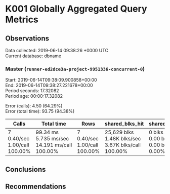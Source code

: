 # K001 Globally Aggregated Query Metrics

## Observations ##
Data collected: 2019-06-14 09:38:26 +0000 UTC  
Current database: dbname  



### Master (`runner-ed2dce3a-project-9951336-concurrent-0`) ###
Start: 2019-06-14T09:38:09.900858+00:00  
End: 2019-06-14T09:38:27.221678+00:00  
Period seconds: 17.32082  
Period age: 00:00:17.32082  

Error (calls): 4.50 (64.29%)  
Error (total time): 93.75 (94.38%)

| Calls | Total&nbsp;time | Rows | shared_blks_hit | shared_blks_read | shared_blks_dirtied | shared_blks_written | blk_read_time | blk_write_time | kcache_reads | kcache_writes | kcache_user_time_ms | kcache_system_time |
|-------|------------|------|-----------------|------------------|---------------------|---------------------|---------------|----------------|--------------|---------------|---------------------|--------------------|
|7<br/>0.40/sec<br/>1.00/call<br/>100.00% |99.34&nbsp;ms<br/>5.735&nbsp;ms/sec<br/>14.191&nbsp;ms/call<br/>100.00% |7<br/>0.40/sec<br/>1.00/call<br/>100.00% |25,629&nbsp;blks<br/>1.48K&nbsp;blks/sec<br/>3.67K&nbsp;blks/call<br/>100.00% |0&nbsp;blks<br/>0.00&nbsp;blks/sec<br/>0.00&nbsp;blks/call<br/>0.00% |0&nbsp;blks<br/>0.00&nbsp;blks/sec<br/>0.00&nbsp;blks/call<br/>0.00% |0&nbsp;blks<br/>0.00&nbsp;blks/sec<br/>0.00&nbsp;blks/call<br/>0.00% |0.00&nbsp;ms<br/>0.000&nbsp;ms/sec<br/>0.000&nbsp;ms/call<br/>0.00% |0.00&nbsp;ms<br/>0.000&nbsp;ms/sec<br/>0.000&nbsp;ms/call<br/>0.00% |0.00&nbsp;bytes<br/>0.00&nbsp;bytes/sec<br/>0.00&nbsp;bytes/call<br/>0.00% |0.00&nbsp;bytes<br/>0.00&nbsp;bytes/sec<br/>0.00&nbsp;bytes/call<br/>0.00% |0.00&nbsp;ms<br/>0.000&nbsp;ms/sec<br/>0.000&nbsp;ms/call<br/>0.00% |0.00&nbsp;ms<br/>0.000&nbsp;ms/sec<br/>0.000&nbsp;ms/call<br/>0.00%|





## Conclusions ##


## Recommendations ##

